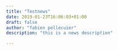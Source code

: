 ```yaml
---
title: "Testnews"
date: 2019-01-23T16:06:03+01:00
draft: false
author: "fabien pellecuier"
description: "this is a news description"

---
```

